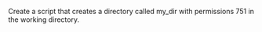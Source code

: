 Create a script that creates a directory called my_dir with permissions 751 in the working directory.